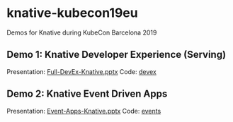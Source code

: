 # knative-kubecon19eu
Demos for Knative during KubeCon Barcelona 2019

## Demo 1: Knative Developer Experience (Serving)

Presentation: [Full-DevEx-Knative.pptx](./preso/Full-DevEx-Knative.pptx)
Code: [devex](./devex/)

## Demo 2: Knative Event Driven Apps

Presentation: [Event-Apps-Knative.pptx](./preso/Event-Apps-Knative.pptx)
Code: [events](./events/)